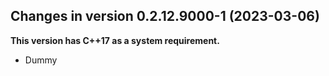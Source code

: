 




<!-- NEWS.md was auto-generated by NEWS.Rmd. Please DO NOT edit by hand!-->

## Changes in version 0.2.12.9000-1 (2023-03-06)

**This version has C++17 as a system requirement.**

- Dummy
